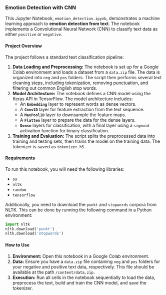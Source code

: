 ### Emotion Detection with CNN

This Jupyter Notebook, `emotion_detection.ipynb`, demonstrates a machine learning approach to **emotion detection from text**. The notebook implements a Convolutional Neural Network (CNN) to classify text data as either `positive` or `negative`.

#### Project Overview

The project follows a standard text classification pipeline:

1.  **Data Loading and Preprocessing:** The notebook is set up for a Google Colab environment and loads a dataset from a `data.zip` file. The data is organized into `neg` and `pos` folders. The script then performs several text cleaning steps, including tokenization, removing punctuation, and filtering out common English stop words.
2.  **Model Architecture:** The notebook defines a CNN model using the Keras API in TensorFlow. The model architecture includes:
      * An **`Embedding`** layer to represent words as dense vectors.
      * A **`Conv1D`** layer for feature extraction from the text sequence.
      * A **`MaxPool1D`** layer to downsample the feature maps.
      * A **`Flatten`** layer to prepare the data for the dense layers.
      * **`Dense`** layers for classification, with a final layer using a `sigmoid` activation function for binary classification.
3.  **Training and Evaluation:** The script splits the preprocessed data into training and testing sets, then trains the model on the training data. The tokenizer is saved as `tokenizer.h5`.

#### Requirements

To run this notebook, you will need the following libraries:

  * `os`
  * `nltk`
  * `random`
  * `tensorflow`

Additionally, you need to download the `punkt` and `stopwords` corpora from NLTK. This can be done by running the following command in a Python environment:

```python
import nltk
nltk.download('punkt')
nltk.download('stopwords')
```

#### How to Use

1.  **Environment:** Open this notebook in a Google Colab environment.
2.  **Data:** Ensure you have a `data.zip` file containing `neg` and `pos` folders for your negative and positive text data, respectively. This file should be available at the path `/content/data.zip`.
3.  **Execution:** Run all cells in the notebook sequentially to load the data, preprocess the text, build and train the CNN model, and save the tokenizer.
